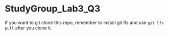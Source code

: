 # StudyGroup_Lab3_Q3

If you want to git clone this repo, remember to install git lfs and use ``git lfs pull`` after you clone it.
